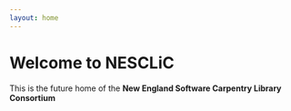 ```yaml
---
layout: home
---
```


# Welcome to NESCLiC

This is the future home of the **New England Software Carpentry Library Consortium**
